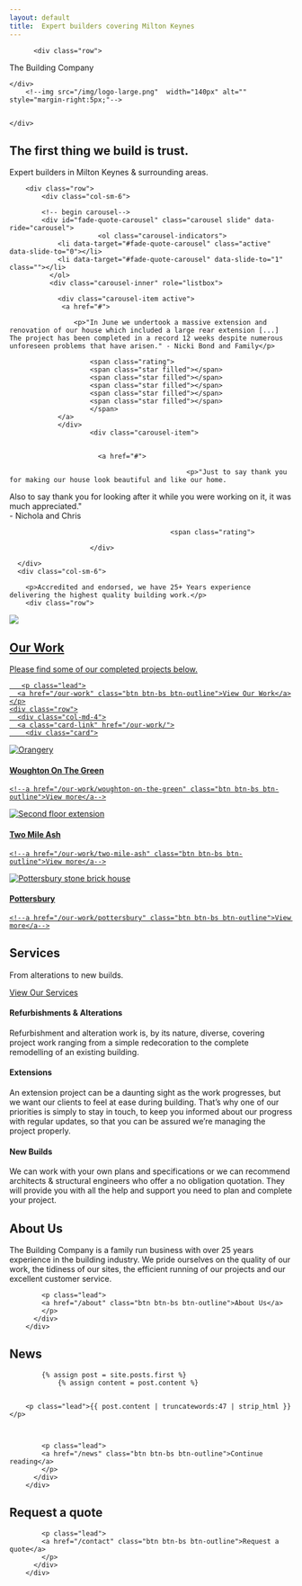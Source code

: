 ```yaml
---
layout: default
title:  Expert builders covering Milton Keynes
---
```


<main class="masthead" id="content">
    <div class="container">
       
          <div class="row">

 <!--img src="/img/the-building-company.png" alt="" style="width:100%;"-->
 <p class="lead">
        <!--img src="/img/logo-large.png"  width="140px" alt="" style="margin-right:5px;"-->
        The Building Company
        </p>

    </div>
        <!--img src="/img/logo-large.png"  width="140px" alt="" style="margin-right:5px;"-->
     
      
    </div>
</main>
<div class="section">
    <div class="container">
        <h2 class="section-title">The first thing we build is trust.</h2>
        <p class="lead">Expert builders in Milton Keynes & surrounding areas.</p>

        <div class="row">
            <div class="col-sm-6">

            <!-- begin carousel-->
            <div id="fade-quote-carousel" class="carousel slide" data-ride="carousel">
                          <ol class="carousel-indicators">
                <li data-target="#fade-quote-carousel" class="active" data-slide-to="0"></li>
                <li data-target="#fade-quote-carousel" data-slide-to="1" class=""></li>
              </ol>
              <div class="carousel-inner" role="listbox">

                <div class="carousel-item active">
                 <a href="#">

                    <p>"In June we undertook a massive extension and renovation of our house which included a large rear extension [...] The project has been completed in a record 12 weeks despite numerous unforeseen problems that have arisen." - Nicki Bond and Family</p>

                        <span class="rating">
                        <span class="star filled"></span>
                        <span class="star filled"></span>
                        <span class="star filled"></span>
                        <span class="star filled"></span>
                        <span class="star filled"></span>
                        </span> 
                </a>
                </div>
                        <div class="carousel-item">
                          
                                            
                          <a href="#">
                             
                                                <p>"Just to say thank you for making our house look beautiful and like our home.
Also to say thank you for looking after it while you were working on it, it was much appreciated."
<br/>- Nichola and Chris</p>
                                      
                                            <span class="rating">
<span class="star filled"></span>
<span class="star filled"></span>
<span class="star filled"></span>
<span class="star filled"></span>
<span class="star filled"></span>
</span>
                          </a>
                                      
                        </div>
  </div>

</div>
    
      </div>
      <div class="col-sm-6">

        <p>Accredited and endorsed, we have 25+ Years experience delivering the highest quality building work.</p>
        <div class="row">
<div class="col-10 offset-1 col-lg-8 offset-lg-2 col-xl-6 offset-xl-3">
<a href="http://www.trustmark.org.uk/company-details?OrganisationPublicId=1193232&id=12930">
<img src="/img/accreditations.png" class="img-fluid" style="    text-align: center;
    margin: auto;
    display: block;
   
    }"/></a>
   </div>
    </div></div>
    </div>

  </div>
</div>

<div class="section">
  <div class="container">
    <h2 class="section-title">Our Work</h2>
    <p class="lead">
      Please find some of our completed projects below.
    </p>

       <p class="lead">
      <a href="/our-work" class="btn btn-bs btn-outline">View Our Work</a>
    </p>
    <div class="row">
      <div class="col-md-4">
      <a class="card-link" href="/our-work/">
        <div class="card">
  <img class="card-img-top" src="/img/thumbs/woughton-on-the-green-1.jpg" alt="Orangery">
  <div class="card-block">
    <h4 class="card-title">Woughton On The Green</h4>

    <!--a href="/our-work/woughton-on-the-green" class="btn btn-bs btn-outline">View more</a-->
  </div>
</div>
    </a>
      </div>
      <div class="col-md-4">
      <a class="card-link" href="/our-work/">
     <div class="card">
  <img class="card-img-top" src="/img/thumbs/langton-drive-1.jpg" alt="Second floor extension">
  <div class="card-block">
    <h4 class="card-title">Two Mile Ash</h4>

    <!--a href="/our-work/two-mile-ash" class="btn btn-bs btn-outline">View more</a-->
  </div>
</div>
    </a>
      </div>
       <div class="col-md-4">
       <a class="card-link" href="/our-work/">
      <div class="card">
  <img class="card-img-top" src="/img/thumbs/pottersbury-1.jpg" alt="Pottersbury stone brick house">
  <div class="card-block">
    <h4 class="card-title">Pottersbury</h4>
 
    <!--a href="/our-work/pottersbury" class="btn btn-bs btn-outline">View more</a-->
  </div>
</div>
    </a>
      </div>
  </div>
    </div>
  </div>


<div class="section">
  <div class="container">
    <h2 class="section-title">Services</h2>
    <p class="lead">From alterations to new builds.</p>
    <p class="lead">
      <a href="/services" class="btn btn-bs btn-outline">View Our Services</a>
    </p>
    <div class="row">
      <div class="col-sm-4 mb-3">
        <span class="fa-stack fa-4x purple">
          <i class="fa fa-circle fa-stack-2x "></i>
          <i class="fa fa-gavel fa-stack-1x fa-inverse"></i>
        </span>
        <h4>Refurbishments
&
Alterations</h4>
        <p>Refurbishment and alteration work is, by its nature, diverse, covering project work ranging from a simple redecoration to the complete remodelling of an existing building.</p>
      </div>
      <div class="col-sm-4 mb-3">
        <span class="fa-stack fa-4x purple">
          <i class="fa fa-circle fa-stack-2x "></i>
          <i class="fa fa-building fa-stack-1x fa-inverse"></i>
        </span>
        <h4>Extensions</h4>
        <p>An extension project can be a daunting sight as the work progresses, but we want our clients to feel at ease during building. That’s why one of our priorities is simply to stay in touch, to keep you informed about our progress with regular updates, so that you can be assured we’re managing the project properly.</p>
      </div>
      <div class="col-sm-4 mb-3">
        <span class="fa-stack fa-4x purple">
  <i class="fa fa-circle fa-stack-2x "></i>
  <i class="fa fa-home fa-stack-1x fa-inverse"></i>
</span>
        <h4>New Builds</h4>
        <p>We can work with your own plans and specifications or we can recommend architects & structural engineers who offer a no obligation quotation. They will provide you with all the help and support you need to plan and complete your project.</p>
      </div>
    </div>


  </div>
</div>
<div class="section">
          <div class="container">
            <h2 class="section-title">About Us</h2>
            <p class="lead">The Building Company is a family run business with over 25 years experience in the building industry. We pride ourselves on the quality of our work, the tidiness of our sites, the efficient running of our projects and our excellent customer service.</p>
            
            <p class="lead">
            <a href="/about" class="btn btn-bs btn-outline">About Us</a>
            </p>
          </div>
        </div>


<div class="section">
          <div class="container">
            <h2 class="section-title">News</h2>

            {% assign post = site.posts.first %}
                {% assign content = post.content %}
            

        <p class="lead">{{ post.content | truncatewords:47 | strip_html }}</p>

         
            
            <p class="lead">
            <a href="/news" class="btn btn-bs btn-outline">Continue reading</a>
            </p>
          </div>
        </div>


<div class="section">
          <div class="container">
            <h2 class="section-title">Request a quote</h2>
            <p class="lead"></p>
            
            <p class="lead">
            <a href="/contact" class="btn btn-bs btn-outline">Request a quote</a>
            </p>
          </div>
        </div>
